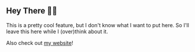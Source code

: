 ## Hey There 👋🏿

<!--
**junhsonjb/junhsonjb** is a ✨ _special_ ✨ repository because its `README.md` (this file) appears on your GitHub profile.

Here are some ideas to get you started:

- 🔭 I’m currently working on ...
- 🌱 I’m currently learning ...
- 👯 I’m looking to collaborate on ...
- 🤔 I’m looking for help with ...
- 💬 Ask me about ...
- 📫 How to reach me: ...
- 😄 Pronouns: ...
- ⚡ Fun fact: ...
-->
This is a pretty cool feature, but I don't know what I want to put here. So I'll leave this here while I (over)think about it.

Also check out [my website](http://junhsonjb.com/)!
